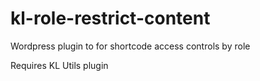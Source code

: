 # kl-role-restrict-content
Wordpress plugin to for shortcode access controls by role

Requires KL Utils plugin


